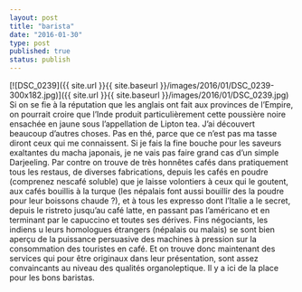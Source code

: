 ```yaml
---
layout: post
title: "barista"
date: "2016-01-30"
type: post
published: true
status: publish
---
```


[![DSC_0239]({{ site.url }}{{ site.baseurl }}/images/2016/01/DSC_0239-300x182.jpg)]({{ site.url }}{{ site.baseurl }}/images/2016/01/DSC_0239.jpg) Si on se fie à la réputation que les anglais ont fait aux provinces de l’Empire, on pourrait croire que l’Inde produit particulièrement cette poussière noire ensachée en jaune sous l’appellation de Lipton tea. J’ai découvert beaucoup d’autres choses. Pas en thé, parce que ce n’est pas ma tasse diront ceux qui me connaissent. Si je fais la fine bouche pour les saveurs exaltantes du macha japonais, je ne vais pas faire grand cas d’un simple Darjeeling. Par contre on trouve de très honnêtes cafés dans pratiquement tous les restaus, de diverses fabrications, depuis les cafés en poudre (comprenez nescafé soluble) que je laisse volontiers à ceux qui le goutent, aux cafés bouillis à la turque (les népalais font aussi bouillir des la poudre pour leur boissons chaude ?), et à tous les expresso dont l’Italie a le secret, depuis le ristreto jusqu’au café latte, en passant pas l’américano et en terminant par le capuccino et toutes ses dérives. Fins négociants, les indiens u leurs homologues étrangers (népalais ou malais) se sont bien aperçu de la puissance persuasive des machines à pression sur la consommation des touristes en café. Et on trouve donc maintenant des services qui pour être originaux dans leur présentation, sont assez convaincants au niveau des qualités organoleptique. Il y a ici de la place pour les bons baristas.
